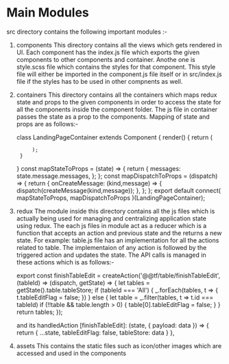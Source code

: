 # Main Modules

src directory contains the following important modules :-
1. components
    This directory contains all the views which gets rendered in UI. Each component has the index.js file which exports the given components to other components and container. Anothe one is style.scss file which contains the styles for that component. This style file will either be imported in the component.js file itself or in src/index.js file if the styles has to be used in other compnents as well.

2. containers
    This directory contains all the containers which maps redux state and props to the given components in order to access the state for all the components inside the component folder. The js file in container passes the state as a prop to the components. Mapping of state and props are as follows:-

    class LandingPageContainer extends Component {
        render() {
            return (
                
            );
        }
    }
    const mapStateToProps = (state) => {
        return {
            messages: state.message.messages,
        };
    };
    const mapDispatchToProps = (dispatch) => {
        return {
            onCreateMessage: (kind,message) => {
                dispatch(createMessage(kind,message));
            },
        };
    };
    export default connect(
        mapStateToProps,
        mapDispatchToProps
    )(LandingPageContainer);

3. redux
    The module inside this directory contains all the js files which is actually being used for managing and centralizing application state using redux.
    The each js files in module act as a reducer which is a function that accepts an action and previous state and the returns a new state. 
    For example: table.js file has an implementation for all the actions related to table. The implementaion of any action is followed by the triggered action and updates the state. The API calls is managed in these actions which is as follows:-

    export const finishTableEdit = createAction('@@tf/table/finishTableEdit',
    (tableId) => (dispatch, getState) => {
        let tables = getState().table.tableStore;
        if (tableId === 'All') {
            _.forEach(tables, t => {
                t.tableEditFlag = false;
            })
        } else {
            let table = _.filter(tables, t => t.id === tableId)
            if (!!table && table.length > 0) {
                table[0].tableEditFlag = false;
            }
        }
        return tables;
    });

    and its handledAction 
    [finishTableEdit]: (state, { payload: data }) => {
        return {
            ...state,
            tableEditFlag: false,
            tableStore: data
        }
    },

4. assets
    This contains the static files such as icon/other images which are accessed and used in the components